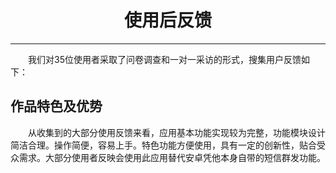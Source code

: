 # <center>使用后反馈


---


　　我们对35位使用者采取了问卷调查和一对一采访的形式，搜集用户反馈如下：

## 作品特色及优势

　　从收集到的大部分使用反馈来看，应用基本功能实现较为完整，功能模块设计简洁合理。操作简便，容易上手。特色功能方便使用，具有一定的创新性，贴合受众需求。大部分使用者反映会使用此应用替代安卓凭他本身自带的短信群发功能。
　　
　　